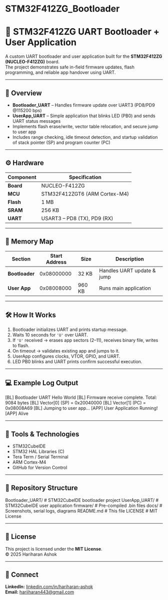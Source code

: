 # STM32F412ZG_Bootloader
# 🧠 STM32F412ZG UART Bootloader + User Application

A custom UART bootloader and user application built for the **STM32F412ZG (NUCLEO-F412ZG)** board.  
The project demonstrates safe in-field firmware updates, flash programming, and reliable app handover using UART.

---

## 🔹 Overview
- **Bootloader_UART** – Handles firmware update over UART3 (PD8/PD9 @115200 bps)  
- **UserApp_UART** – Simple application that blinks LED (PB0) and sends UART status messages  
- Implements flash erase/write, vector table relocation, and secure jump to user app  
- Includes range checking, idle timeout detection, and startup validation of stack pointer (SP) and program counter (PC)

---

## ⚙️ Hardware
| Component | Specification |
|------------|----------------|
| **Board** | NUCLEO-F412ZG |
| **MCU** | STM32F412ZGT6 (ARM Cortex-M4) |
| **Flash** | 1 MB |
| **SRAM** | 256 KB |
| **UART** | USART3 – PD8 (TX), PD9 (RX) |

---

## 🧩 Memory Map
| Section | Start Address | Size | Description |
|----------|----------------|------|-------------|
| **Bootloader** | 0x08000000 | 32 KB | Handles UART update & jump |
| **User App** | 0x08008000 | 960 KB | Runs main application |

---

## 🛠 How It Works
1. Bootloader initializes UART and prints startup message.  
2. Waits 10 seconds for `'U'` over UART.  
3. If `'U'` received → erases app sectors (2–11), receives binary file, writes to flash.  
4. On timeout → validates existing app and jumps to it.  
5. UserApp configures clocks, VTOR, GPIO, and UART.  
6. LED PB0 blinks and UART prints confirm successful execution.

---

## 💻 Example Log Output
[BL] Bootloader UART Hello World
[BL] Firmware receive complete. Total: 9084 bytes
[BL] Vector[0] (SP) = 0x20040000
[BL] Vector[1] (PC) = 0x08008A69
[BL] Jumping to user app...
[APP] User Application Running!
[APP] Alive


---

## 🧰 Tools & Technologies
- STM32CubeIDE  
- STM32 HAL Libraries (C)  
- Tera Term / Serial Terminal  
- ARM Cortex-M4  
- GitHub for Version Control  

---

## 📁 Repository Structure
Bootloader_UART/ # STM32CubeIDE bootloader project
UserApp_UART/ # STM32CubeIDE user application
firmware/ # Pre-compiled .bin files
docs/ # Screenshots, serial logs, diagrams
README.md # This file
LICENSE # MIT License


---

## 📄 License
This project is licensed under the **MIT License**.  
© 2025 Hariharan Ashok  

---

## 🔗 Connect
**LinkedIn:** [linkedin.com/in/hariharan-ashok](https://linkedin.com/in/hariharan-ashok)  
**Email:** hariiharan443@gmail.com
